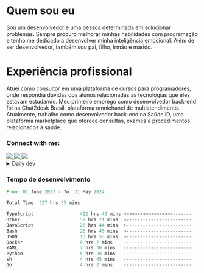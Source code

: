 # Quem sou eu
Sou um desenvolvedor e uma pessoa determinada em solucionar problemas. Sempre procuro melhorar minhas habilidades com programação e tenho me dedicado a desenvolver minha inteligência emocional. Além de ser desenvolvedor, também sou pai, filho, irmão e marido.

# Experiência profissional
Atuei como consultor em uma plataforma de cursos para programadores, onde respondia dúvidas dos alunos relacionadas às tecnologias que eles estavam estudando.
Meu primeiro emprego como desenvolvedor back-end foi na Chat2desk Brasil, plataforma omnichanel de multiatendimento.
Atualmente, trabalho como desenvolvedor back-end na Saúde iD, uma plataforma marketplace que oferece consultas, exames e procedimentos relacionados à saúde.

### Connect with me:
<a href="https://www.linkedin.com/in/theusmoreira" target="_blank" >
<img src="https://img.shields.io/badge/linkedin-%230077B5.svg?&style=for-the-badge&logo=linkedin&logoColor=white ">
</a>
<a href="https://www.instagram.com/matheus.s.moreira/" target="_blank">
<img src="https://img.shields.io/badge/instagram-%23E4405F.svg?&style=for-the-badge&logo=instagram&logoColor=white">
</a>
<a href="mailto:matheussm301@gmail.com"  target="_blank">
<img src="https://img.shields.io/badge/gmail-%23E4405F.svg?&style=for-the-badge&logo=gmail&logoColor=white">
</a>


<details>
  <summary>Daily dev </summary>
<p>
  <a href="https://app.daily.dev/matheussantos"><img src="https://github.com/matheus-santos-moreira/matheus-santos-moreira/blob/master/devcard.svg" width="200" alt="Matheus Santos's Dev Card"/></a>
 </p>
</details>

<h3>Tempo de desenvolvimento</h3>

<!--START_SECTION:waka-->

```rust
From: 01 June 2023 - To: 31 May 2024

Total Time: 527 hrs 35 mins

TypeScript                 412 hrs 43 mins >>>>>>>>>>>>>>>>>>-------   71.17 %
Other                      52 hrs 21 mins  >>-----------------------   09.03 %
JavaScript                 26 hrs 44 mins  >------------------------   04.61 %
Bash                       26 hrs 40 mins  >------------------------   04.60 %
JSON                       13 hrs 53 mins  >------------------------   02.40 %
Docker                     9 hrs 7 mins    -------------------------   01.57 %
YAML                       7 hrs 30 mins   -------------------------   01.29 %
Python                     5 hrs 28 mins   -------------------------   00.94 %
sh                         4 hrs 45 mins   -------------------------   00.82 %
Go                         4 hrs 2 mins    -------------------------   00.70 %
```

<!--END_SECTION:waka-->

